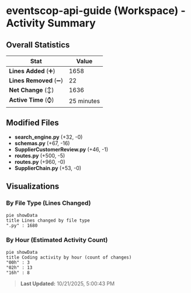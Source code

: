 # eventscop-api-guide (Workspace) - Activity Summary 

## Overall Statistics

| Stat                   | Value                                                             |
| ---------------------- | ----------------------------------------------------------------- |
| **Lines Added** (➕)   | 1658                                          |
| **Lines Removed** (➖) | 22                                        |
| **Net Change** (↕)    | 1636                |
| **Active Time** (⌚)   | 25 minutes |


## Modified Files
- **search_engine.py** (+32, -0)
- **schemas.py** (+67, -16)
- **SupplierCustomerReview.py** (+46, -1)
- **routes.py** (+500, -5)
- **routes.py** (+960, -0)
- **SupplierChain.py** (+53, -0)

## Visualizations

### By File Type (Lines Changed)

```mermaid
pie showData
title Lines changed by file type
".py" : 1680
```

### By Hour (Estimated Activity Count)

```mermaid
pie showData
title Coding activity by hour (count of changes)
"00h" : 3
"02h" : 13
"16h" : 8
```


> **Last Updated:** 10/21/2025, 5:00:43 PM